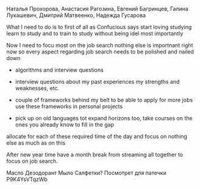 Наталья Прохорова, Анастасия Рагозина, Евгений Багринцев, Галина Лукашевич, Дмитрий Матвеенко, Надежда Гусарова

What I need to do is to first of all as Confucious says start loving studying
learn to study and to train to study without being idel most importantly

Now I need to focu most on the job search
nothing else is importnant right now
so every aspect regarding job search needs to be polished and nailed down

 - algorithms and interview questions
 - interview questions about my past experiences my strengths and weaknesses, etc.
 - couple of frameworks behind my belt to be able to apply for more jobs
   use these frameworks in personal projects 
 
 - pick up on old languages tot expand horizons too, take courses on the ones you already know
  to fill in the gap

allocate for each of these required time of the day and focus on nothing else as much as 
on this

After new year time have a month break from streaming all together to focus on 
job search. 

Масло
Дезодорант
Мыло
Салфетки?
Посмотрет для патечки
P9K4YsVTqzWb


